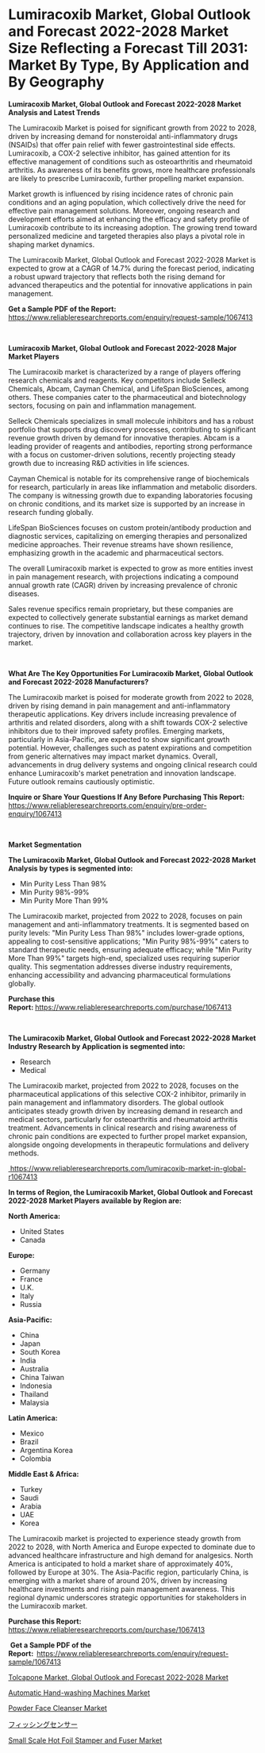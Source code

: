 <p><h1>Lumiracoxib Market, Global Outlook and Forecast 2022-2028 Market Size Reflecting a Forecast Till 2031: Market By Type, By Application and By Geography</h1></p><p><strong>Lumiracoxib Market, Global Outlook and Forecast 2022-2028 Market Analysis and Latest Trends</strong></p>
<p><p>The Lumiracoxib Market is poised for significant growth from 2022 to 2028, driven by increasing demand for nonsteroidal anti-inflammatory drugs (NSAIDs) that offer pain relief with fewer gastrointestinal side effects. Lumiracoxib, a COX-2 selective inhibitor, has gained attention for its effective management of conditions such as osteoarthritis and rheumatoid arthritis. As awareness of its benefits grows, more healthcare professionals are likely to prescribe Lumiracoxib, further propelling market expansion.</p><p>Market growth is influenced by rising incidence rates of chronic pain conditions and an aging population, which collectively drive the need for effective pain management solutions. Moreover, ongoing research and development efforts aimed at enhancing the efficacy and safety profile of Lumiracoxib contribute to its increasing adoption. The growing trend toward personalized medicine and targeted therapies also plays a pivotal role in shaping market dynamics.</p><p>The Lumiracoxib Market, Global Outlook and Forecast 2022-2028 Market is expected to grow at a CAGR of 14.7% during the forecast period, indicating a robust upward trajectory that reflects both the rising demand for advanced therapeutics and the potential for innovative applications in pain management.</p></p>
<p><strong>Get a Sample PDF of the Report:&nbsp;</strong> <a href="https://www.reliableresearchreports.com/enquiry/request-sample/1067413">https://www.reliableresearchreports.com/enquiry/request-sample/1067413</a></p>
<p>&nbsp;</p>
<p><strong>Lumiracoxib Market, Global Outlook and Forecast 2022-2028 Major Market Players</strong></p>
<p><p>The Lumiracoxib market is characterized by a range of players offering research chemicals and reagents. Key competitors include Selleck Chemicals, Abcam, Cayman Chemical, and LifeSpan BioSciences, among others. These companies cater to the pharmaceutical and biotechnology sectors, focusing on pain and inflammation management.</p><p>Selleck Chemicals specializes in small molecule inhibitors and has a robust portfolio that supports drug discovery processes, contributing to significant revenue growth driven by demand for innovative therapies. Abcam is a leading provider of reagents and antibodies, reporting strong performance with a focus on customer-driven solutions, recently projecting steady growth due to increasing R&D activities in life sciences.</p><p>Cayman Chemical is notable for its comprehensive range of biochemicals for research, particularly in areas like inflammation and metabolic disorders. The company is witnessing growth due to expanding laboratories focusing on chronic conditions, and its market size is supported by an increase in research funding globally.</p><p>LifeSpan BioSciences focuses on custom protein/antibody production and diagnostic services, capitalizing on emerging therapies and personalized medicine approaches. Their revenue streams have shown resilience, emphasizing growth in the academic and pharmaceutical sectors.</p><p>The overall Lumiracoxib market is expected to grow as more entities invest in pain management research, with projections indicating a compound annual growth rate (CAGR) driven by increasing prevalence of chronic diseases.</p><p>Sales revenue specifics remain proprietary, but these companies are expected to collectively generate substantial earnings as market demand continues to rise. The competitive landscape indicates a healthy growth trajectory, driven by innovation and collaboration across key players in the market.</p></p>
<p>&nbsp;</p>
<p><strong>What Are The Key Opportunities For Lumiracoxib Market, Global Outlook and Forecast 2022-2028 Manufacturers?</strong></p>
<p><p>The Lumiracoxib market is poised for moderate growth from 2022 to 2028, driven by rising demand in pain management and anti-inflammatory therapeutic applications. Key drivers include increasing prevalence of arthritis and related disorders, along with a shift towards COX-2 selective inhibitors due to their improved safety profiles. Emerging markets, particularly in Asia-Pacific, are expected to show significant growth potential. However, challenges such as patent expirations and competition from generic alternatives may impact market dynamics. Overall, advancements in drug delivery systems and ongoing clinical research could enhance Lumiracoxib's market penetration and innovation landscape. Future outlook remains cautiously optimistic.</p></p>
<p><strong>Inquire or Share Your Questions If Any Before Purchasing This Report:</strong> <a href="https://www.reliableresearchreports.com/enquiry/pre-order-enquiry/1067413">https://www.reliableresearchreports.com/enquiry/pre-order-enquiry/1067413</a></p>
<p>&nbsp;</p>
<p><strong>Market Segmentation</strong></p>
<p><strong>The Lumiracoxib Market, Global Outlook and Forecast 2022-2028 Market Analysis by types is segmented into:</strong></p>
<p><ul><li>Min Purity Less Than 98%</li><li>Min Purity 98%-99%</li><li>Min Purity More Than 99%</li></ul></p>
<p><p>The Lumiracoxib market, projected from 2022 to 2028, focuses on pain management and anti-inflammatory treatments. It is segmented based on purity levels: "Min Purity Less Than 98%" includes lower-grade options, appealing to cost-sensitive applications; "Min Purity 98%-99%" caters to standard therapeutic needs, ensuring adequate efficacy; while "Min Purity More Than 99%" targets high-end, specialized uses requiring superior quality. This segmentation addresses diverse industry requirements, enhancing accessibility and advancing pharmaceutical formulations globally.</p></p>
<p><strong>Purchase this Report:&nbsp;</strong><a href="https://www.reliableresearchreports.com/purchase/1067413">https://www.reliableresearchreports.com/purchase/1067413</a></p>
<p>&nbsp;</p>
<p><strong>The Lumiracoxib Market, Global Outlook and Forecast 2022-2028 Market Industry Research by Application is segmented into:</strong></p>
<p><ul><li>Research</li><li>Medical</li></ul></p>
<p><p>The Lumiracoxib market, projected from 2022 to 2028, focuses on the pharmaceutical applications of this selective COX-2 inhibitor, primarily in pain management and inflammatory disorders. The global outlook anticipates steady growth driven by increasing demand in research and medical sectors, particularly for osteoarthritis and rheumatoid arthritis treatment. Advancements in clinical research and rising awareness of chronic pain conditions are expected to further propel market expansion, alongside ongoing developments in therapeutic formulations and delivery methods.</p></p>
<p><a href="https://www.reliableresearchreports.com/lumiracoxib-market-in-global-r1067413">&nbsp;https://www.reliableresearchreports.com/lumiracoxib-market-in-global-r1067413</a></p>
<p><strong>In terms of Region, the Lumiracoxib Market, Global Outlook and Forecast 2022-2028 Market Players available by Region are:</strong></p>
<p>
    <p> <strong> North America: </strong>
        <ul>
            <li>United States</li>
            <li>Canada</li>
        </ul>
        </p> 
    <p> <strong> Europe: </strong>
        <ul>
            <li>Germany</li>
            <li>France</li>
            <li>U.K.</li>
            <li>Italy</li>
            <li>Russia</li>
        </ul>
        </p> 
    <p> <strong> Asia-Pacific: </strong>
        <ul>
            <li>China</li>
            <li>Japan</li>
            <li>South Korea</li>
            <li>India</li>
            <li>Australia</li>
            <li>China Taiwan</li>
            <li>Indonesia</li>
            <li>Thailand</li>
            <li>Malaysia</li>
        </ul>
        </p> 
    <p> <strong> Latin America: </strong>
        <ul>
            <li>Mexico</li>
            <li>Brazil</li>
            <li>Argentina Korea</li>
            <li>Colombia</li>
        </ul>
        </p> 
    <p> <strong> Middle East & Africa: </strong>
        <ul>
            <li>Turkey</li>
            <li>Saudi</li>
            <li>Arabia</li>
            <li>UAE</li>
            <li>Korea</li>
        </ul>
    </p>
    </p>
<p><p>The Lumiracoxib market is projected to experience steady growth from 2022 to 2028, with North America and Europe expected to dominate due to advanced healthcare infrastructure and high demand for analgesics. North America is anticipated to hold a market share of approximately 40%, followed by Europe at 30%. The Asia-Pacific region, particularly China, is emerging with a market share of around 20%, driven by increasing healthcare investments and rising pain management awareness. This regional dynamic underscores strategic opportunities for stakeholders in the Lumiracoxib market.</p></p>
<p><strong>Purchase this Report: </strong><a href="https://www.reliableresearchreports.com/purchase/1067413">https://www.reliableresearchreports.com/purchase/1067413</a></p>
<p>&nbsp;<strong>Get a Sample PDF of the Report:&nbsp;&nbsp;</strong><a href="https://www.reliableresearchreports.com/enquiry/request-sample/1067413">https://www.reliableresearchreports.com/enquiry/request-sample/1067413</a></p>
<p><strong></strong></p>
<p><p><a href="https://github.com/arionmp/Market-Research-Report-List-5/blob/main/tolcapone-market-global-outlook-and-forecast-2022-2028-market.md">Tolcapone Market, Global Outlook and Forecast 2022-2028 Market</a></p><p><a href="https://issuu.com/reportprime-2/docs/automatic-hand-washing-machines-mar_3e312862927c16">Automatic Hand-washing Machines Market</a></p><p><a href="https://medium.com/@paulmcglynn6456/powder-face-cleanser-market-growth-outlook-from-2024-to-2031-and-it-is-projecting-at-6-4-bb7d57098922?postPublishedType=initial">Powder Face Cleanser Market</a></p><p><a href="https://medium.com/@harperhe4e26/%E5%B8%82%E5%A0%B4%E4%BA%88%E6%B8%AC-%E3%82%B0%E3%83%AD%E3%83%BC%E3%83%90%E3%83%AB%E3%83%95%E3%82%A3%E3%83%83%E3%82%B7%E3%83%B3%E3%82%B0%E3%82%BB%E3%83%B3%E3%82%B5%E3%83%BC%E3%83%88%E3%83%AC%E3%83%B3%E3%83%89%E3%81%8A%E3%82%88%E3%81%B3%E5%BD%B1%E9%9F%BF%E5%88%86%E6%9E%90-2024%E5%B9%B4-2031%E5%B9%B4-%E5%BF%9C%E7%94%A8-%E6%BC%81%E6%A5%AD-%E6%BC%81%E6%A5%AD%E6%A5%AD%E7%95%8C-%E3%81%9D%E3%81%AE%E4%BB%96-%E3%81%8A%E3%82%88%E3%81%B3%E3%82%BF%E3%82%A4%E3%83%97-%E3%82%B7%E3%83%B3%E3%82%B0%E3%83%AB%E5%91%A8%E6%B3%A2%E6%95%B0-%E3%83%87%E3%83%A5%E3%82%A2%E3%83%AB%E5%91%A8%E6%B3%A2%E6%95%B0-8d285fdb5a6f">フィッシングセンサー</a></p><p><a href="https://issuu.com/reportprime-2/docs/small-scale-hot-foil-stamper-and-fu_897d6fee7674a8">Small Scale Hot Foil Stamper and Fuser Market</a></p></p>